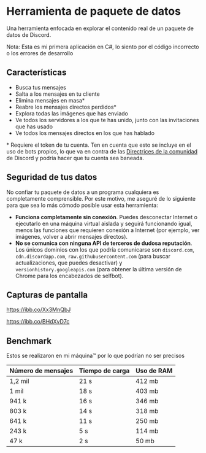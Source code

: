# Herramienta de paquete de datos
Una herramienta enfocada en explorar el contenido real de un paquete de datos de Discord.

Nota: Esta es mi primera aplicación en C#, lo siento por el código incorrecto o los errores de desarrollo

## Características
- Busca tus mensajes
- Salta a los mensajes en tu cliente
- Elimina mensajes en masa*
- Reabre los mensajes directos perdidos*
- Explora todas las imágenes que has enviado
- Ve todos los servidores a los que te has unido, junto con las invitaciones que has usado
- Ve todos los mensajes directos en los que has hablado

\* Requiere el token de tu cuenta. Ten en cuenta que esto se incluye en el uso de bots propios, lo que va en contra de las [Directrices de la comunidad](https://discord.com/guidelines#:~:text=Do%20not%20use%20self%2Dbots%20or%20user%2Dbots) de Discord y podría hacer que tu cuenta sea baneada.

## Seguridad de tus datos
No confiar tu paquete de datos a un programa cualquiera es completamente comprensible. Por este motivo, me aseguré de lo siguiente para que sea lo más cómodo posible usar esta herramienta:
- **Funciona completamente sin conexión**. Puedes desconectar Internet o ejecutarlo en una máquina virtual aislada y seguirá funcionando igual, menos las funciones que requieren conexión a Internet (por ejemplo, ver imágenes, volver a abrir mensajes directos).
- **No se comunica con ninguna API de terceros de dudosa reputación**. Los únicos dominios con los que podría comunicarse son `discord.com`, `cdn.discordapp.com`, `raw.githubusercontent.com` (para buscar actualizaciones, que puedes desactivar) y `versionhistory.googleapis.com` (para obtener la última versión de Chrome para los encabezados de selfbot).

## Capturas de pantalla

https://ibb.co/Xx3MnQbJ

https://ibb.co/BHdXvD7c
## Benchmark
Estos se realizaron en mi máquina:tm: por lo que podrían no ser precisos

| Número de mensajes | Tiempo de carga | Uso de RAM |
|---------------|------------|-----------|
| 1,2 mil | 21 s | 412 mb |
| 1 mil | 18 s | 403 mb |
| 941 k | 16 s | 346 mb |
| 803 k | 14 s | 318 mb |
| 641 k | 11 s | 250 mb |
| 243 k | 5 s | 114 mb |
| 47 k | 2 s | 50 mb |
